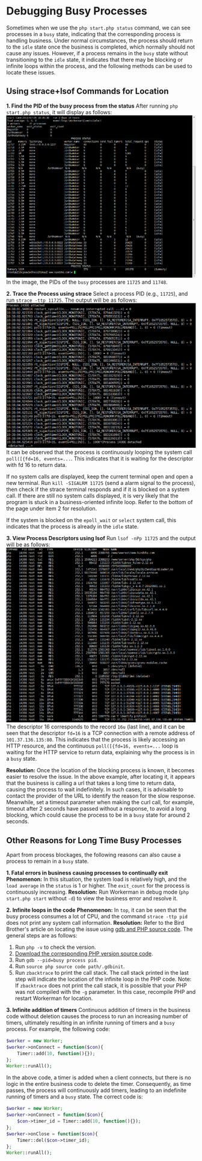 # Debugging Busy Processes
Sometimes when we use the `php start.php status` command, we can see processes in a `busy` state, indicating that the corresponding process is handling business. Under normal circumstances, the process should return to the `idle` state once the business is completed, which normally should not cause any issues. However, if a process remains in the `busy` state without transitioning to the `idle` state, it indicates that there may be blocking or infinite loops within the process, and the following methods can be used to locate these issues.

## Using strace+lsof Commands for Location

**1. Find the PID of the busy process from the status**
After running `php start.php status`, it will display as follows:
![](../images/d1903ed65ef2f3b0850e84ccbedc52aa.png)
In the image, the PIDs of the `busy` processes are `11725` and `11748`.

**2. Trace the Process using strace**
Select a process PID (e.g., `11725`), and run `strace -ttp 11725`. The output will be as follows:
![](../images/7ce9f36da926f670949609dcdc593ab4.png)
It can be observed that the process is continuously looping the system call `poll([{fd=16, events=...`. This indicates that it is waiting for the descriptor with fd 16 to return data.

If no system calls are displayed, keep the current terminal open and open a new terminal. Run `kill -SIGALRM 11725` (send a alarm signal to the process), then check if the strace terminal responds and if it is blocked on a system call. If there are still no system calls displayed, it is very likely that the program is stuck in a business-oriented infinite loop. Refer to the bottom of the page under item 2 for resolution.

If the system is blocked on the `epoll_wait` or `select` system call, this indicates that the process is already in the `idle` state.

**3. View Process Descriptors using lsof**
Run `lsof -nPp 11725` and the output will be as follows:
![](../images/27bd629c3a1ac93f9f4b535d01df2ac1.png)
The descriptor 16 corresponds to the record `16u` (last line), and it can be seen that the descriptor `fd=16` is a TCP connection with a remote address of `101.37.136.135:80`. This indicates that the process is likely accessing an HTTP resource, and the continuous `poll([{fd=16, events=...` loop is waiting for the HTTP service to return data, explaining why the process is in a `busy` state.

**Resolution:**
Once the location of the blocking process is known, it becomes easier to resolve the issue. In the above example, after locating it, it appears that the business is calling a url that takes a long time to return data, causing the process to wait indefinitely. In such cases, it is advisable to contact the provider of the URL to identify the reason for the slow response. Meanwhile, set a timeout parameter when making the curl call, for example, timeout after 2 seconds have passed without a response, to avoid a long blocking, which could cause the process to be in a `busy` state for around 2 seconds.

## Other Reasons for Long Time Busy Processes
Apart from process blockages, the following reasons can also cause a process to remain in a `busy` state.

**1. Fatal errors in business causing processes to continually exit**
**Phenomenon:** In this situation, the system load is relatively high, and the `load average` in the `status` is 1 or higher. The `exit_count` for the process is continuously increasing.
**Resolution:** Run Workerman in debug mode (`php start.php start` without `-d`) to view the business error and resolve it.

**2. Infinite loops in the code**
**Phenomenon:** In `top`, it can be seen that the busy process consumes a lot of CPU, and the command `strace -ttp pid` does not print any system call information.
**Resolution:** Refer to the Bird Brother's article on locating the issue using [gdb and PHP source code](https://www.laruence.com/2011/12/06/2381.html). The general steps are as follows:
1. Run `php -v` to check the version.
2. [Download the corresponding PHP version source code](https://www.php.net/releases/).
3. Run `gdb --pid=busy process pid`.
4. Run `source php source code path/.gdbinit`.
5. Run `zbacktrace` to print the call stack.
The call stack printed in the last step will indicate the location of the infinite loop in the PHP code.
Note: If `zbacktrace` does not print the call stack, it is possible that your PHP was not compiled with the `-g` parameter. In this case, recompile PHP and restart Workerman for location.

**3. Infinite addition of timers**
Continuous addition of timers in the business code without deletion causes the process to run an increasing number of timers, ultimately resulting in an infinite running of timers and a `busy` process. For example, the following code:
```php
$worker = new Worker;
$worker->onConnect = function($con){
    Timer::add(10, function(){});
};
Worker::runAll();
```
In the above code, a timer is added when a client connects, but there is no logic in the entire business code to delete the timer. Consequently, as time passes, the process will continuously add timers, leading to an indefinite running of timers and a `busy` state.
The correct code is:
```php
$worker = new Worker;
$worker->onConnect = function($con){
    $con->timer_id = Timer::add(10, function(){});
};
$worker->onClose = function($con){
    Timer::del($con->timer_id);
};
Worker::runAll();
```
